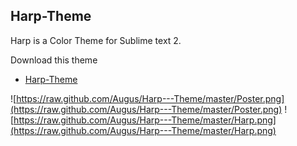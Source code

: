 ## Harp-Theme ##

Harp is a Color Theme for Sublime text 2.


Download this theme
- [Harp-Theme ](https://raw.github.com/Augus/Harp---Theme/master/Harp.tmTheme)  
  

![https://raw.github.com/Augus/Harp---Theme/master/Poster.png](https://raw.github.com/Augus/Harp---Theme/master/Poster.png)
![https://raw.github.com/Augus/Harp---Theme/master/Harp.png](https://raw.github.com/Augus/Harp---Theme/master/Harp.png)
